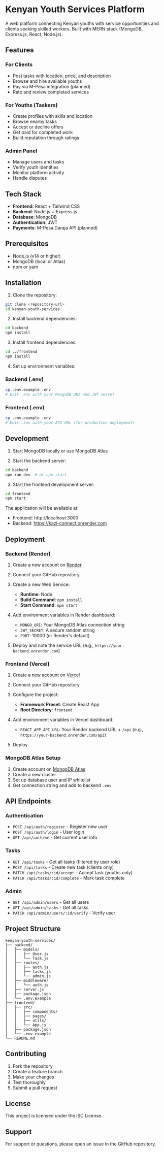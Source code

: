 # Kenyan Youth Services Platform

A web platform connecting Kenyan youths with service opportunities and clients seeking skilled workers. Built with MERN stack (MongoDB, Express.js, React, Node.js).

## Features

### For Clients
- Post tasks with location, price, and description
- Browse and hire available youths
- Pay via M-Pesa integration (planned)
- Rate and review completed services

### For Youths (Taskers)
- Create profiles with skills and location
- Browse nearby tasks
- Accept or decline offers
- Get paid for completed work
- Build reputation through ratings

### Admin Panel
- Manage users and tasks
- Verify youth identities
- Monitor platform activity
- Handle disputes

## Tech Stack

- **Frontend**: React + Tailwind CSS
- **Backend**: Node.js + Express.js
- **Database**: MongoDB
- **Authentication**: JWT
- **Payments**: M-Pesa Daraja API (planned)

## Prerequisites

- Node.js (v14 or higher)
- MongoDB (local or Atlas)
- npm or yarn

## Installation

1. Clone the repository:
```bash
git clone <repository-url>
cd kenyan-youth-services
```

2. Install backend dependencies:
```bash
cd backend
npm install
```

3. Install frontend dependencies:
```bash
cd ../frontend
npm install
```

4. Set up environment variables:

### Backend (.env)
```bash
cp .env.example .env
# Edit .env with your MongoDB URI and JWT secret
```

### Frontend (.env)
```bash
cp .env.example .env
# Edit .env with your API URL (for production deployment)
```

## Development

1. Start MongoDB locally or use MongoDB Atlas

2. Start the backend server:
```bash
cd backend
npm run dev  # or npm start
```

3. Start the frontend development server:
```bash
cd frontend
npm start
```

The application will be available at:
- Frontend: http://localhost:3000
- Backend: https://kazi-connect.onrender.com

## Deployment

### Backend (Render)

1. Create a new account on [Render](https://render.com)

2. Connect your GitHub repository

3. Create a new Web Service:
   - **Runtime**: Node
   - **Build Command**: `npm install`
   - **Start Command**: `npm start`

4. Add environment variables in Render dashboard:
   - `MONGO_URI`: Your MongoDB Atlas connection string
   - `JWT_SECRET`: A secure random string
   - `PORT`: 10000 (or Render's default)

5. Deploy and note the service URL (e.g., `https://your-backend.onrender.com`)

### Frontend (Vercel)

1. Create a new account on [Vercel](https://vercel.com)

2. Connect your GitHub repository

3. Configure the project:
   - **Framework Preset**: Create React App
   - **Root Directory**: `frontend`

4. Add environment variables in Vercel dashboard:
   - `REACT_APP_API_URL`: Your Render backend URL + `/api` (e.g., `https://your-backend.onrender.com/api`)

5. Deploy

### MongoDB Atlas Setup

1. Create account on [MongoDB Atlas](https://www.mongodb.com/atlas)
2. Create a new cluster
3. Set up database user and IP whitelist
4. Get connection string and add to backend `.env`

## API Endpoints

### Authentication
- `POST /api/auth/register` - Register new user
- `POST /api/auth/login` - User login
- `GET /api/auth/me` - Get current user info

### Tasks
- `GET /api/tasks` - Get all tasks (filtered by user role)
- `POST /api/tasks` - Create new task (clients only)
- `PATCH /api/tasks/:id/accept` - Accept task (youths only)
- `PATCH /api/tasks/:id/complete` - Mark task complete

### Admin
- `GET /api/admin/users` - Get all users
- `GET /api/admin/tasks` - Get all tasks
- `PATCH /api/admin/users/:id/verify` - Verify user

## Project Structure

```
kenyan-youth-services/
├── backend/
│   ├── models/
│   │   ├── User.js
│   │   └── Task.js
│   ├── routes/
│   │   ├── auth.js
│   │   ├── tasks.js
│   │   └── admin.js
│   ├── middleware/
│   │   └── auth.js
│   ├── server.js
│   ├── package.json
│   └── .env.example
├── frontend/
│   ├── src/
│   │   ├── components/
│   │   ├── pages/
│   │   ├── utils/
│   │   └── App.js
│   ├── package.json
│   └── .env.example
└── README.md
```

## Contributing

1. Fork the repository
2. Create a feature branch
3. Make your changes
4. Test thoroughly
5. Submit a pull request

## License

This project is licensed under the ISC License.

## Support

For support or questions, please open an issue in the GitHub repository.
